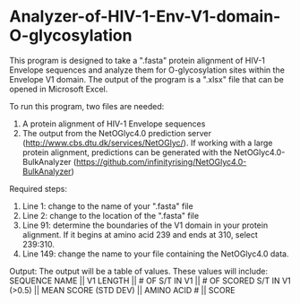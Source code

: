 # Analyzer-of-HIV-1-Env-V1-domain-O-glycosylation

This program is designed to take a ".fasta" protein alignment of HIV-1 Envelope sequences and analyze them for O-glycosylation sites within the Envelope V1 domain. The output of the program is a ".xlsx" file that can be opened in Microsoft Excel.

To run this program, two files are needed:
1. A protein alignment of HIV-1 Envelope sequences
2. The output from the NetOGlyc4.0 prediction server (http://www.cbs.dtu.dk/services/NetOGlyc/). If working with a large protein alignment, predictions can be generated with the NetOGlyc4.0-BulkAnalyzer (https://github.com/infinityrising/NetOGlyc4.0-BulkAnalyzer)

Required steps:
1. Line 1: change to the name of your ".fasta" file
2. Line 2: change to the location of the ".fasta" file
3. Line 91: determine the boundaries of the V1 domain in your protein alignment. If it begins at amino acid 239 and ends at 310, select 239:310.
4. Line 149: change the name to your file containing the NetOGlyc4.0 data.

Output:
The output will be a table of values. These values will include:
SEQUENCE NAME || V1 LENGTH || # OF S/T IN V1 || # OF SCORED S/T IN V1 (>0.5) || MEAN SCORE (STD DEV) || AMINO ACID # || SCORE
